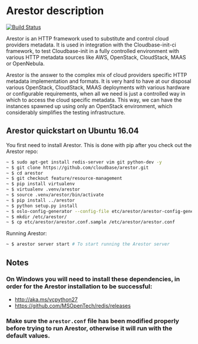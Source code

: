 
# Arestor description

[![Build Status](https://travis-ci.org/cloudbase/arestor.svg?branch=master)](https://travis-ci.org/cloudbase/arestor)

Arestor is an HTTP framework used to substitute and control cloud providers metadata.
It is used in integration with the Cloudbase-init-ci framework, to test Cloudbase-init in a fully controlled environment with various HTTP metadata sources like AWS, OpenStack, CloudStack, MAAS or OpenNebula.

Arestor is the answer to the complex mix of cloud providers specific HTTP metadata implementation and formats.  It is very hard to have at our disposal various OpenStack, CloudStack, MAAS deployments with various hardware or configurable requirements, when all we need is just a controlled way in which to access the cloud specific metadata. This way, we can have the instances spawned up using only an OpenStack environment, which considerably simplifies the testing infrastructure. 


## Arestor quickstart on Ubuntu 16.04

You first need to install Arestor. This is done with pip after you check out the Arestor repo:
```bash
~ $ sudo apt-get install redis-server vim git python-dev -y
~ $ git clone https://github.com/cloudbase/arestor.git
~ $ cd arestor
~ $ git checkout feature/resource-management
~ $ pip install virtualenv
~ $ virtualenv .venv/arestor
~ $ source .venv/arestor/bin/activate
~ $ pip install ../arestor
~ $ python setup.py install
~ $ oslo-config-generator --config-file etc/arestor/arestor-config-generator.conf
~ $ mkdir /etc/arestor/
~ $ cp etc/arestor/arestor.conf.sample /etc/arestor/arestor.conf
```

Running Arestor: 
```bash
~ $ arestor server start # To start running the Arestor server

```

## Notes
### On Windows you will need to install these dependencies, in order for the Arestor installation to be successful: 
* http://aka.ms/vcpython27
* https://github.com/MSOpenTech/redis/releases

### Make sure the `arestor.conf` file has been modified properly before trying to run Arestor, otherwise it will run with the default values.
